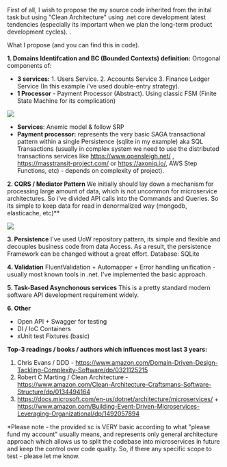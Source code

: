 First of all, I wish to propose the my source code inherited from the inital task but using "Clean Architecture" using .net core development latest tendencies (especially its important when we plan the long-term product development cycles). .

What I propose (and you can find this in code).

**1. Domains Identifcation and BC (Bounded Contexts) definition:**
Ortogonal components of:
- **3 services:** 1. Users Service. 2. Accounts Service 3. Finance Ledger Service (In this example i've used double-entry strategy).  
- **1 Processor** - Payment Processor (Abstract). Using classic FSM (Finite State Machine for its complication)

![](https://i.stack.imgur.com/IAXY4.gif)

- **Services**: Anemic model & follow SRP
- **Payment processor:** represents the very basic SAGA transactional pattern within a single Persistence (sqlite in my example) aka SQL Transactions (usually in complex system we need to use the distributed transactions services like https://www.opensleigh.net/ , https://masstransit-project.com/ or https://axoniq.io/, AWS Step Functions, etc) - depends on complexity of project).

**2. CQRS / Mediator Pattern**
We initially should lay down a mechanism for processing large amount of data, which is not uncommon for microservice architectures. So i've divided API calls into the Commands and Queries. So its simple to keep data for read in denormalized way (mongodb, elasticache, etc)**

![](https://referbruv.com/data/Admin/2020/6/mediator-block.png)

**3. Persistence**
I've used UoW repository pattern, its simple and flexible and decouples business code from data Access. As a result, the persistence Framework can be changed without a great effort. Database: SQLite

**4. Validation**
FluentValidation + Automapper + Error handling unification - usually most known tools in .net. I've implemented the basic approach.

**5. Task-Based Asynchonous services**
This is a pretty standard modern software API development requirement widely.

**6. Other**
- Open API + Swagger for testing
- DI / IoC Containers
- xUnit test Fixtures (basic)


**Top-3 readings / books / authors which influences most last 3 years:**
1. Chris Evans / DDD - https://www.amazon.com/Domain-Driven-Design-Tackling-Complexity-Software/dp/0321125215
2. Robert C Marting / Clean Architecture - https://www.amazon.com/Clean-Architecture-Craftsmans-Software-Structure/dp/0134494164
3. https://docs.microsoft.com/en-us/dotnet/architecture/microservices/  + https://www.amazon.com/Building-Event-Driven-Microservices-Leveraging-Organizational/dp/1492057894

*Please note - the provided sc is VERY basic according to what "please fund my account" usually means, and represents only general architecture approach which allows us to split the codebase into microservices in future and keep the control over code quality. So, if there any specific scope to test - please let me know.

